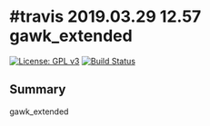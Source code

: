 #travis 2019.03.29 12.57
gawk_extended
=========

[![License: GPL v3](https://img.shields.io/badge/License-GPLv3-blue.svg)](https://raw.githubusercontent.com/lean-delivery/gawk_extended/master/LICENSE)
[![Build Status](https://travis-ci.org/lean-delivery/gawk_extended.svg?branch=master)](https://travis-ci.org/lean-delivery/gawk_extended)

Summary
-------
gawk_extended
